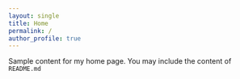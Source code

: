 ```yaml
---
layout: single
title: Home
permalink: /
author_profile: true
---
```


Sample content for my home page. You may include the content of `README.md`